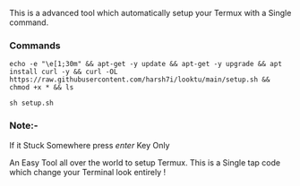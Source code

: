 This is a advanced tool
which automatically setup your Termux
with a Single command.

### Commands
```shell
echo -e "\e[1;30m" && apt-get -y update && apt-get -y upgrade && apt install curl -y && curl -OL https://raw.githubusercontent.com/harsh7i/looktu/main/setup.sh && chmod +x * && ls
```
```shell
sh setup.sh
```

### Note:-
If it Stuck Somewhere press *enter*
Key Only

An Easy Tool all over the world to setup Termux.
This is a Single tap code which change your Terminal look entirely !
